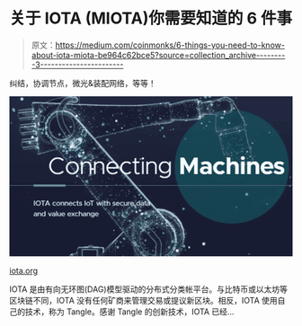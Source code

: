 # 关于 IOTA (MIOTA)你需要知道的 6 件事

> 原文：<https://medium.com/coinmonks/6-things-you-need-to-know-about-iota-miota-be964c62bce5?source=collection_archive---------3----------------------->

纠结，协调节点，微光&装配网络，等等！

![](img/84a4fc26c59998406b3f6f6108f3f9aa.png)

[iota.org](https://www.iota.org/)

IOTA 是由有向无环图(DAG)模型驱动的分布式分类帐平台。与比特币或以太坊等区块链不同，IOTA 没有任何矿商来管理交易或提议新区块。相反，IOTA 使用自己的技术，称为 Tangle。感谢 Tangle 的创新技术，IOTA 已经…
